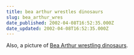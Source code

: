 ```yaml
---
title: bea arthur wrestles dinosaurs
slug: bea_arthur_wres
date_published: 2002-04-08T16:52:35.000Z
date_updated: 2002-04-08T16:52:35.000Z
---
```


Also, a picture of [Bea Arthur wrestling dinosaurs](http://bbird.brainfodder.net/killingmachine.html).

